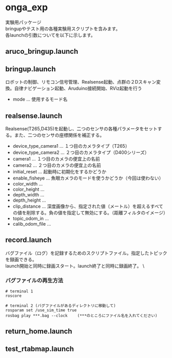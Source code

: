 # onga_exp
実験用パッケージ \
bringupやテスト用の各種実験用スクリプトを含みます。 \
各launchの引数についてを以下に示します。

## aruco_bringup.launch

## bringup.launch
ロボットの制御、リモコン信号管理、Realsense起動、点群の２Dスキャン変換。自律ナビゲーション起動、Aruduino接続開始、RViz起動を行う
- mode ... 使用するモード名

## realsense.launch
Realsense(T265,D435)を起動し、二つのセンサの各種パラメータをセットする。また、二つのセンサの座標関係を補正する。
- device_type_camera1 ... １つ目のカメラタイプ（T265）
- device_type_camera2 ... ２つ目のカメラタイプ（D400シリーズ）
- camera1 ... １つ目のカメラの便宜上の名前
- camera2 ... ２つ目のカメラの便宜上の名前
- initial_reset ... 起動時に初期化をするかどうか
- enable_fisheye ... 魚眼カメラのモードを使うかどうか（今回は使わない）
- color_width ... 
- color_height ... 
- depth_width ... 
- depth_height ... 
- clip_distance ... 深度画像から、指定された値（メートル）を超えるすべての値を削除する。負の値を指定して無効にする。（距離フィルタのイメージ）
- topic_odom_in ... 
- calib_odom_file ... 

## record.launch
バグファイル（ログ）を記録するためのスクリプトファイル。指定したトピックを録画できる。 \
launch開始と同時に録画スタート。launch終了と同時に録画終了。 \
### バグファイルの再生方法
```
# terminal 1
roscore

# terminal 2 (バグファイルがあるディレクトリに移動して)
rosparam set /use_sim_time true
rosbag play ***.bag --clock 　　(***のところにファイル名を入れてください)
```

## return_home.launch

## test_rtabmap.launch

